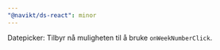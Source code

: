 ```yaml
---
"@navikt/ds-react": minor
---
```


Datepicker: Tilbyr nå muligheten til å bruke `onWeekNumberClick`.
